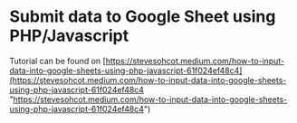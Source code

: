 # Submit data to Google Sheet using PHP/Javascript

Tutorial can be found on [https://stevesohcot.medium.com/how-to-input-data-into-google-sheets-using-php-javascript-61f024ef48c4](https://stevesohcot.medium.com/how-to-input-data-into-google-sheets-using-php-javascript-61f024ef48c4 "https://stevesohcot.medium.com/how-to-input-data-into-google-sheets-using-php-javascript-61f024ef48c4")